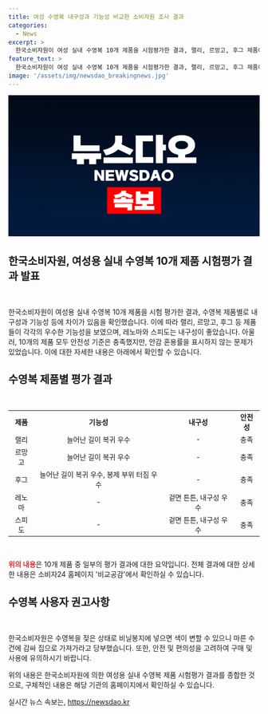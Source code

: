 ```yaml
---
title: 여성 수영복 내구성과 기능성 비교한 소비자원 조사 결과
categories:
  - News
excerpt: >
  한국소비자원이 여성 실내 수영복 10개 제품을 시험평가한 결과, 랠리, 르망고, 후그 제품이 수영복을 늘렸을 때 원래 길이로 복귀하는 기능성에서 우수한 성능을 보였으며, 레노마과 스피도 제품이 겉면이 튼튼하여 내구성이 좋았다. 그러나 6개 제품은 안감 혼용률 표시를 하지 않아 개선이 필요했으며, 수영복을 젖은 상태로 비닐봉지에 넣으면 색이 변할 수 있어 주의를 당부했다. 자세한 결과는 소비자24(www.consumer.go.kr) 비교공감에서 확인 가능하다.
feature_text: >
  한국소비자원이 여성 실내 수영복 10개 제품을 시험평가한 결과, 랠리, 르망고, 후그 제품이 수영복을 늘렸을 때 원래 길이로 복귀하는 기능성에서 우수한 성능을 보였으며, 레노마과 스피도 제품이 겉면이 튼튼하여 내구성이 좋았다. 그러나 6개 제품은 안감 혼용률 표시를 하지 않아 개선이 필요했으며, 수영복을 젖은 상태로 비닐봉지에 넣으면 색이 변할 수 있어 주의를 당부했다. 자세한 결과는 소비자24(www.consumer.go.kr) 비교공감에서 확인 가능하다.
image: '/assets/img/newsdao_breakingnews.jpg'
---
```


<p><img src="/assets/img/newsdao_breakingnews.jpg" alt="firstkoreanews 속보" /></p>

<h2 data-ke-size="size26">한국소비자원, 여성용 실내 수영복 10개 제품 시험평가 결과 발표</h2>

<p data-ke-size="size16">&nbsp;</p>

<p>한국소비자원이 여성용 실내 수영복 10개 제품을 시험 평가한 결과, 수영복 제품별로 내구성과 기능성 등에 차이가 있음을 확인했습니다. 이에 따라 랠리, 르망고, 후그 등 제품들이 각각의 우수한 기능성을 보였으며, 레노마와 스피도는 내구성이 좋았습니다. 아울러, 10개의 제품 모두 안전성 기준은 충족했지만, 안감 혼용률을 표시하지 않는 문제가 있었습니다. 이에 대한 자세한 내용은 아래에서 확인할 수 있습니다.</p>

<h2 data-ke-size="size24">수영복 제품별 평가 결과</h2>

<p data-ke-size="size16">&nbsp;</p>

<table>
    <tbody>
        <tr>
            <td style="text-align: center; height: 17px;"><b>제품</b></td>
            <td style="text-align: center; height: 17px;"><b>기능성</b></td>
            <td style="text-align: center; height: 17px;"><b>내구성</b></td>
            <td style="text-align: center; height: 17px;"><b>안전성</b></td>
        </tr>
        <tr>
            <td style="text-align: center; height: 17px;">랠리</td>
            <td style="text-align: center; height: 17px;">늘어난 길이 복귀 우수</td>
            <td style="text-align: center; height: 17px;">-</td>
            <td style="text-align: center; height: 17px;">충족</td>
        </tr>
        <tr>
            <td style="text-align: center; height: 17px;">르망고</td>
            <td style="text-align: center; height: 17px;">늘어난 길이 복귀 우수</td>
            <td style="text-align: center; height: 17px;">-</td>
            <td style="text-align: center; height: 17px;">충족</td>
        </tr>
        <tr>
            <td style="text-align: center; height: 17px;">후그</td>
            <td style="text-align: center; height: 17px;">늘어난 길이 복귀 우수, 봉제 부위 터짐 우수</td>
            <td style="text-align: center; height: 17px;">-</td>
            <td style="text-align: center; height: 17px;">충족</td>
        </tr>
        <tr>
            <td style="text-align: center; height: 17px;">레노마</td>
            <td style="text-align: center; height: 17px;">-</td>
            <td style="text-align: center; height: 17px;">겉면 튼튼, 내구성 우수</td>
            <td style="text-align: center; height: 17px;">충족</td>
        </tr>
        <tr>
            <td style="text-align: center; height: 17px;">스피도</td>
            <td style="text-align: center; height: 17px;">-</td>
            <td style="text-align: center; height: 17px;">겉면 튼튼, 내구성 우수</td>
            <td style="text-align: center; height: 17px;">충족</td>
        </tr>
    </tbody>
</table>

<p data-ke-size="size16">&nbsp;</p>

<p><b><span style="color: #ee2323;">위의 내용</span></b>은 10개 제품 중 일부의 평가 결과에 대한 요약입니다. 전체 결과에 대한 상세한 내용은 소비자24 홈페이지 '비교공감'에서 확인하실 수 있습니다.</p>

<h2 data-ke-size="size24">수영복 사용자 권고사항</h2>

<p data-ke-size="size16">&nbsp;</p>

<p>한국소비자원은 수영복을 젖은 상태로 비닐봉지에 넣으면 색이 변할 수 있으니 마른 수건에 감싸 집으로 가져가라고 당부했습니다. 또한, 안전 및 편의성을 고려하여 구매 및 사용에 유의하시기 바랍니다.</p>

<p>위의 내용은 한국소비자원에 의한 여성용 실내 수영복 제품 시험평가 결과를 종합한 것으로, 구체적인 내용은 해당 기관의 홈페이지에서 확인하실 수 있습니다.</p>

<p data-ke-size="size16"></p>
실시간 뉴스 속보는, <a href="https://newsdao.kr" rel="dofollow">https://newsdao.kr</a>


